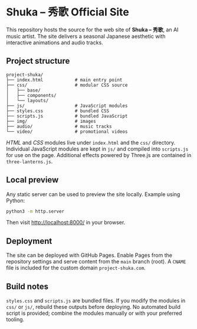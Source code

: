 # Shuka – 秀歌 Official Site

This repository hosts the source for the web site of **Shuka – 秀歌**, an AI music artist. The site delivers a seasonal Japanese aesthetic with interactive animations and audio tracks.

## Project structure

```
project-shuka/
├── index.html            # main entry point
├── css/                  # modular CSS source
│   ├── base/
│   ├── components/
│   └── layouts/
├── js/                   # JavaScript modules
├── styles.css            # bundled CSS
├── scripts.js            # bundled JavaScript
├── img/                  # images
├── audio/                # music tracks
└── video/                # promotional videos
```

*HTML* and *CSS* modules live under `index.html` and the `css/` directory. Individual JavaScript modules are kept in `js/` and compiled into `scripts.js` for use on the page. Additional effects powered by Three.js are contained in `three-lanterns.js`.

## Local preview

Any static server can be used to preview the site locally. Example using Python:

```bash
python3 -m http.server
```

Then visit <http://localhost:8000/> in your browser.

## Deployment

The site can be deployed with GitHub Pages. Enable Pages from the repository settings and serve content from the `main` branch (root). A `CNAME` file is included for the custom domain `project-shuka.com`.

## Build notes

`styles.css` and `scripts.js` are bundled files. If you modify the modules in `css/` or `js/`, rebuild these outputs before deploying. No automated build script is provided; combine the modules manually or with your preferred tooling.
